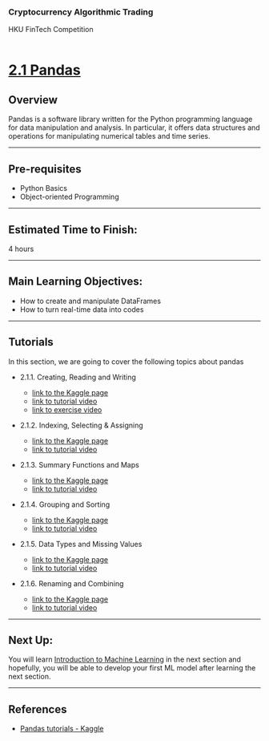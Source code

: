 ### Cryptocurrency Algorithmic Trading
HKU FinTech Competition
<br><br>

# <ins> 2.1 Pandas <ins/>

## Overview
Pandas is a software library written for the Python programming language for data manipulation and analysis. In particular, it offers data structures and operations for manipulating numerical tables and time series.

---

## Pre-requisites
- Python Basics
- Object-oriented Programming

---
## Estimated Time to Finish:
4 hours

---
## Main Learning Objectives:
- How to create and manipulate DataFrames
- How to turn real-time data into codes

---
## Tutorials

In this section, we are going to cover the following topics about pandas

- 2.1.1. Creating, Reading and Writing

    * [link to the Kaggle page](https://www.kaggle.com/residentmario/creating-reading-and-writing)
    * [link to tutorial video](https://drive.google.com/file/d/1DgCUsq_iVxM4aUQbodeN6-yVY6ealGnG/view?usp=sharing)
    * [link to exercise video](https://drive.google.com/file/d/1XdjB16L6rLoH3HTK6dCwaL_5jjohhGPL/view?usp=sharing)

- 2.1.2. Indexing, Selecting & Assigning

    * [link to the Kaggle page](https://www.kaggle.com/residentmario/indexing-selecting-assigning)
    * [link to tutorial video](https://drive.google.com/file/d/1GSH6qtspbM_wdKuBl6T1iMX5CaB9LXVG/view?usp=sharing)

- 2.1.3. Summary Functions and Maps

    * [link to the Kaggle page](https://www.kaggle.com/residentmario/summary-functions-and-maps)
    * [link to tutorial video](https://drive.google.com/file/d/1EJZ6q2f9qkvnjV1TraRvNdxRZmTdxyW1/view?usp=sharing)

- 2.1.4. Grouping and Sorting

    * [link to the Kaggle page](https://www.kaggle.com/residentmario/grouping-and-sorting)
    * [link to tutorial video](https://drive.google.com/file/d/1Ln7nUAGJkBLwPaBa0tK5QXTOBB2IHF2T/view?usp=sharing)

- 2.1.5. Data Types and Missing Values

    * [link to the Kaggle page](https://www.kaggle.com/residentmario/data-types-and-missing-values)
    * [link to tutorial video](https://drive.google.com/file/d/1qX3LLcNkND9g5lPIZAZqwpyW4SX41q7H/view?usp=sharing)

- 2.1.6. Renaming and Combining

    * [link to the Kaggle page](https://www.kaggle.com/residentmario/renaming-and-combining)
    * [link to tutorial video](https://drive.google.com/file/d/1ifNP8mXLPBrMARDhShwmyLV8UaZjARav/view?usp=sharing)

---
## Next Up:

You will learn [Introduction to Machine Learning](<./Module 2.2 Introduction to Machine Learning.md>) in the next section and hopefully, you will be able to develop your first ML model after learning the next section.

---
## References

- [Pandas tutorials - Kaggle](https://www.kaggle.com/learn/pandas)
